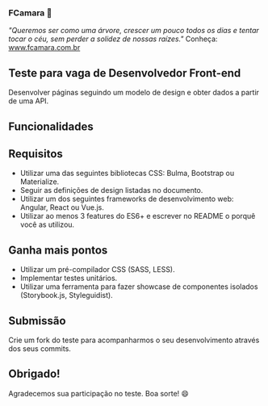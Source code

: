 ### FCamara 🚀
*"Queremos ser como uma árvore, 
  crescer um pouco todos os dias e tentar tocar o céu, 
  sem perder a solidez de nossas raízes."*
Conheça: www.fcamara.com.br

## Teste para vaga de Desenvolvedor Front-end
Desenvolver páginas seguindo um modelo de design e obter dados a partir de uma API.

## Funcionalidades

## Requisitos

- Utilizar uma das seguintes bibliotecas CSS: Bulma, Bootstrap ou  Materialize.
- Seguir as definições de design listadas no documento.
- Utilizar um dos seguintes frameworks de desenvolvimento web: Angular, React ou Vue.js.
- Utilizar ao menos 3 features do ES6+ e escrever no README o porquê você as utilizou.

  
## Ganha mais pontos
- Utilizar um pré-compilador CSS (SASS, LESS).
- Implementar testes unitários.
- Utilizar uma ferramenta para fazer showcase de componentes isolados (Storybook.js, Styleguidist).

## Submissão
Crie um fork do teste para acompanharmos o seu desenvolvimento através dos seus commits.

## Obrigado!
Agradecemos sua participação no teste. Boa sorte! 😄
